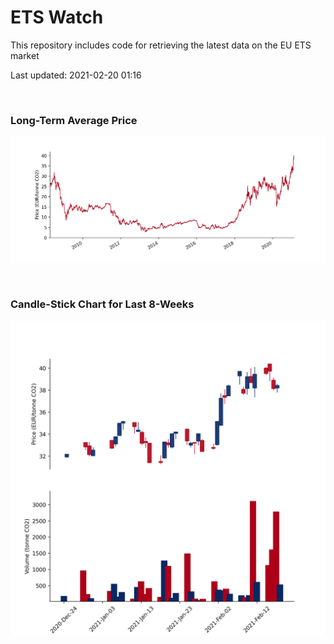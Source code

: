 # ETS Watch

This repository includes code for retrieving the latest data on the EU ETS market

Last updated: 2021-02-20 01:16

<br>

### Long-Term Average Price

![Long-term average](img/long_term_avg.png)

<br>

### Candle-Stick Chart for Last 8-Weeks

![Open, High, Low, Close & Volume](img/ohlc_vol.png)
